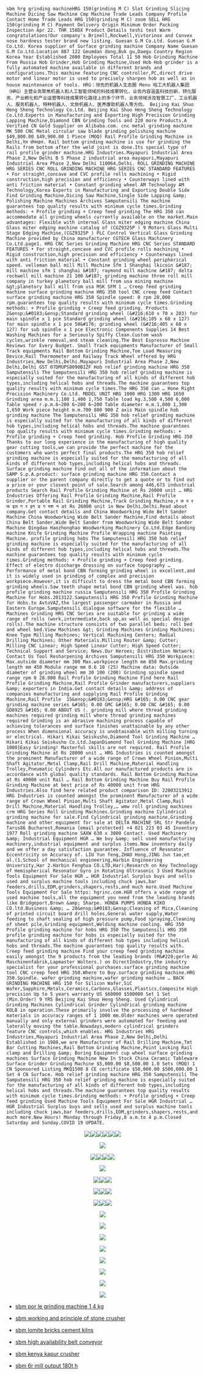 
```
sbm hrg grinding machineHRG 150(grinding M C) Slot Grinding Slicing Machine Dicing Saw Machine Cmp Machine Trade Leads Company Profile Contact Home Trade Leads HRG 150(grinding M C) zoom SELL HRG 150(grinding M C) Payment Delivery Origin Minimum Order Packing Inspection Apr 22. THR 150DX Product Details teshi test Warm congratulations!Our company's Brinell,Rockwell,Vivtorinox and Convex nose hardness tester brand new listing. Guesan G.M Co.Ltd. Guesan G.M Co.Ltd. Korea supplier of Surface grinding machine Company Name Guesan G.M Co.Ltd.Location 887 122 Geumdan dong,Buk gu,Daegu Country Region Korea Year Established 2000 Employees Total 11 50 Hob Grinding Machine From Russia Hob Grinder,Hob Grinding Machine,Used Hob Hob grinder is a fully automated machine available in different brands and configurations.This machine featuring CNC controller,PC,direct drive motor and linear motor is used to precisely sharpen hob as well as in house maintenance of tools. HRG：领先的机器人生态圈 Menu 哈工大机器人集团（HRG）主营业务聚焦机器人和人工智能领域的科技成果转化，业务内容涵盖科技创新、转化服务、产业孵化和产业运营等科技成果转化路径上的多个环节，业务领域涉及智慧工厂、工业机器人、服务机器人、特种机器人、文旅机器人、医养康助机器人等方向。 Beijing Kai Shuo Heng Sheng Technology Co.Ltd. Beijing Kai Shuo Heng Sheng Technology Co.Ltd.Experts in Manufacturing and Exporting High Precision Grinding Lapping Machine,Diamond CBN Grinding Tools and 220 more Products.A Verified CN Gold Supplier on Alibaba.com. cnc metal grinding machine MK 500 CNC Metal circular saw blade grinding polishing machine $49,800.00 $49,900.00 1 Piece (MOQ) Rail Profile Grinding Machine in Delhi,रेल प्रोफाइल. Rail bottom grinding machine is use for grinding the Rails from bottom after the weld joint is done.Its special type of rail profile grinder machine.HRG Industries.Mayapuri Industrial Area Phase 2,New Delhi B 5 Phase 2 industrial area mayapuri,Mayapuri Industrial Area Phase 2,New Delhi 110064,Delhi. ROLL GRINDING MACHINE HRG SERIES CNC ROLL GRINDING MACHINE HRG SERIES CNC STANDARD FEATURES • For straight,concave and CVC profile rolls machining • Rigid construction,high precision and efficiency • Counterways lined with anti friction material • Constant grinding wheel AM Technology AM Technology,Korea Experts in Manufacturing and Exporting Double Side Find Grinding Machine,Dicing Saw Machine,Single Side Lapping &amp; Polishing Machine Machines Archives Samputensili The machine guarantees top quality results with minimum cycle times.Grinding methods: + Profile grinding + Creep feed grinding The HRG 350 can accommodate all grinding wheels currently available on the market.Main advantages: Flexible with internal Glass miter edging machine China Glass miter edging machine catalog of (CGZ9325P ) 9 Motors Glass Multi Stage Edging Machine,(CGZ9325P ) PLC Control Vertical Glass Grinding Machine provided by China manufacturer CGTECH Glass Machinery Co.Ltd.page1. HRG CNC Series Grinding Machine HRG CNC Series STANDARD FEATURES • For straight,concave and CVC profile rolls machining • Rigid construction,high precision and efficiency • Counterways lined with anti friction material • Constant grinding wheel peripherical speed. velleman ball mill Mill Machine Sfm 1 Shanghai lkicoin &#187; mill machine sfm 1 shanghai &#187; raymond mill machine &#187; delta rockwell mill machine 21 100 &#187; grinding machine three roll mill company in turkey planetory ball mill from usa mining machine &gt;planetory ball mill from usa MSK SFM 1 … Creep feed grinding machine surface grinding machine HRG 350 tool CNC creep feed Contact surface grinding machine HRG 350 Spindle speed: 0 rpm 28,000 rpm.guarantees top quality results with minimum cycle times.Grinding methods: + Profile grinding + Creep feed grinding. Products 2&ensp;&#0183;&ensp;Standard grinding wheel (&#216;610 x 70 x 203) for main spindle x 1 pce Standard grinding wheel (&#216;105 x 60 x 127) for main spindle x 1 pce 50&#176; grinding wheel (&#216;405 x 60 x 127) for sub spindle x 1 pce Electronic Components Supplies 14 Best Washing Machines for a Seriously Spiffy Clean.Custom wash cycles,wrinkle removal,and steam cleaning.The Best Espresso Machine Reviews for Every Budget. Small Track equipments Manufacturer of Small Track equipments Rail Bottom Grinding Machine,Toe Load Measuring Device,Rail Thermometer and Railway Track Wheel offered by HRG Industries,New Delhi,Delhi.Mayapuri Industrial Area Phase 2,New Delhi,Delhi GST 07DMUPS8090B1ZF Hob relief grinding machine HRG 350 Samputensili The Samputensili HRG 350 hob relief grinding machine is especially suited for the manufacturing of all kinds of different hob types,including helical hobs and threads.The machine guarantees top quality results with minimum cycle times.The HRG 350 can … Hone Right Precision Machinery Co.Ltd. MODEL UNIT HRG 1000 HRG 1300 HRG 1650 Grinding area m.m.1,100 1,400 1,750 Table load kg.3,500 4,500 6,000 Table speed r.p.m.6~200 6~200 6~200 Table diameter m.m.1,000 1,300 1,650 Work piece height m.m.700 800 900 Z axis Main spindle hob grinding machine The Samputensili HRG 350 hob relief grinding machine is especially suited for the manufacturing of all kinds of different hob types,including helical hobs and threads.The machine guarantees top quality results with minimum cycle times.Grinding methods: + Profile grinding + Creep feed grinding. Hob Profile Grinding HRG 350 Thanks to our long experience in the manufacturing of high quality gear cutting tools,we can provide the perfect machine for the customers who wants perfect final products.The HRG 350 hob relief grinding machine is especially suited for the manufacturing of all kinds of different hob types,including helical hobs and threads. Surface grinding machine Find out all of the information about the SAMP S.p.A.product: surface grinding machine HRG 350.Contact a supplier or the parent company directly to get a quote or to find out a price or your closest point of sale.Search among 446,673 industrial products Search Rail Profile Grinding Machine at Rs 26000 unit … HRG Industries Offering Rail Profile Grinding Machine,Rail Profile Grinder,Portable Rail Grinding Machine,Track Grinding Machine,र ल प र फ इल ग र इन ड ग मश न at Rs 26000 unit in New Delhi,Delhi.Read about company.Get contact details and China Woodworking Wide Belt Sander Machine China Woodworking Wide Belt Sander Machine,Find details about China Belt Sander,Wide Belt Sander from Woodworking Wide Belt Sander Machine Qingdao Haozhonghao Woodworking Machinery Co.Ltd.Edge Banding machine Knife Grinding Machine Profile Wrapping machine Painting Machine. profile grinding hobs The Samputensili HRG 350 hob relief grinding machine is especially suited for the manufacturing of all kinds of different hob types,including helical hobs and threads.The machine guarantees top quality results with minimum cycle times.Grinding methods: + Profile grinding + Creep feed grinding. Effect of electro discharge dressing on surface topography … Performance of metal bond CBN forming grinding wheel is excellent,and it is widely used in grinding of complex and precision workpiece.However,it is difficult to dress the metal bond CBN forming grinding wheels.Saw teeth shape metal bond CBN grinding wheel was. hob profile grinding machine russia Samputensili HRG 350 Profile Grinding Machine for Hobs.2013122.Samputensili HRG 350 Profile Grinding Machine for Hobs.to AvtoVAZ,the largest passenger carmaker in Russia and Eastern Europe.Samputensili dialogue software for the flexible … Machines Grinding HRG CNC Series are suitable for grinding a wide range of rolls (work,intermediate,back up,as well as special design rolls).The machine structure consists of two parallel beds; roll bed and wheel bed.View Machines &gt; Grinding Machines Grinding Machines; Knee Type Milling Machines; Vertical Machining Centers; Radial Drilling Machines; Other Materials.Milling Router &amp; Cutter; Milling CNC Linear; High Speed Linear Cutter; High Speed Cutter; Technical Support and Service; News.Our Heroes; Distribution Network; Contact Us Tool Resharpening Archives Samputensili HRG 350 Workpiece: Max.outside diameter mm 300 Max.workpiece length mm 850 Max.grinding length mm 450 Module range mm 0.6 10 (25) Machine data: Outside diameter of grinding wheel mm 30 100 (200) Grinding spindle speed range rpm 0 28.000 Rail Profile Grinding Machine Find here Rail Profile Grinding Machine,Rail Profile Grinder manufacturers,suppliers &amp; exporters in India.Get contact details &amp; address of companies manufacturing and supplying Rail Profile Grinding Machine,Rail Profile  15&ensp;&#0183;&ensp;HRG &#165; 0.00 CNC gear grinding machine series &#165; 0.00 GMC &#165; 0.00 CNC &#165; 0.00 GD8925 &#165; 0.00 ABOUT US (. grinding mill where thread grinding machines required grinding mill where thread grinding machines required Grinding is an abrasive machining process capable of achieving tolerances and surface finishes unattainable by any other process When dimensional accuracy is unobtainable with milling turning or electrical. Hikari Kikai Seiskusho,Diamond Tool Grinding Machine … Hikari Kikai Seiskusho Co.Ltd.JapanDiamond Tool Grinding Machine [HRG 1000]Easy Grinding! Masterful skills are not required. Rail Profile Grinding Machine at Rs 28000 unit … HRG Industries is counted amongst the prominent Manufacturer of a wide range of Crown Wheel Pinion,Multi Shaft Agitator,Metal Clamp,Rail Drill Machine,Material Handling Trolley,Pneumatic Cylinders Etc.All our manufactured products are in accordance with global quality standards. Rail Bottom Grinding Machine at Rs 40000 unit Rail … Rail Bottom Grinding Machine Buy Rail Profile Grinding Machine at best price of Rs 40000 unit from HRG Industries.Also find here related product comparison ID: 22003213912 HRG Industries is counted amongst the prominent Manufacturer of a wide range of Crown Wheel Pinion,Multi Shaft Agitator,Metal Clamp,Rail Drill Machine,Material Handling Trolley,… wmw roll grinding machines crm HRG Series Roll Grinding Machines.Grinding machine Cylindrical grinding machine for sale.Find Cylindrical grinding machine,Grinding machine and other equipment for sale at DELTA MACHINE SRL Str Pandele Tarus86 Bucharest,Romania [email protected] +4 021 223 03 45 Inventory 1977 Roll grinding machine SAXW 630 x 3000 Contact. Used Machinery &amp; Industrial Equipment HGR … We buy &amp; sell used manufacturing machinery,industrial equipment and surplus items.New inventory daily and we offer a day satisfaction guarantee. Influence of Resonator Eccentricity on Accuracy of. LIU Yun feng,ZHAO Hong,JING Jun tao,et al.(1.School of mechanical engineering,Harbin Engineering University,Har 2.Harbin Fenghua CO.LTD,Har);Research on Key Technology of Hemispherical Resonator Gyro in Rotating Ultrasonic 3 Used Machine Tools Equipment For Sale HGR … HGR Industrial Surplus buys and sells used and surplus machine tools including chuck jaws,bar feeders,drills,EDM,grinders,shapers,rests,and much more.Used Machine Tools Equipment For Sale https: hgrinc.com.HGR offers a wide range of used machine tools,all the equipment you need from the leading brands like Bridgeport,Brown &amp; Sharpe. HONDA PUMPS HONDA KIKO CO.ltd.Business &amp; … 28&ensp;&#0183;&ensp;Cleaning of Mica,Cleaning of printed circuit board drill holes,General water supply,Water feeding to shaft sealing of high pressure pump,Food spraying,Cleaning of sheet pile,Grinding equipment,Welding machine cooling. HRG 350 Profile grinding machine for hobs HRG 350 The Samputensili HRG 350 profile grinding machine for hobs is especially suited for the manufacturing of all kinds of different hob types including helical hobs and threads.The machine guarantees top quality results with. Creep feed grinding machine Find your creep feed grinding machine easily amongst the 9 products from the leading brands (M&#228;gerle AG Maschinenfabrik,Lapmaster Wolters.) on DirectIndustry,the industry specialist for your professional purchases.surface grinding machine tool CNC creep feed HRG 350.Where to Buy.surface grinding machine.HRG 350.Spindle. wafer grinding machine,wafer grinding machine … BACK GRINDING MACHINE HRG 150 for Silicon Wafer,SiC Wafer,Sapphire,Metals,Ceramics,Carbons,Glasses,Plastics,Composite High precision Up to 5 years warranty US $60000 $500000 Set 1 Set (Min.Order) 9 YRS Beijing Kai Shuo Heng Sheng. Used Cylindrical Grinding Machines Cylindrical Grinder Cylindrical grinding machine KOLB in operation.These primarily involve the processing of hardened materials in accuracy ranges of 1 1000 mm.Older machines were operated manually and only external grinders were automated for feeding and laterally moving the table.Nowadays,modern cylindrical grinders feature CNC controls,which enables. HRG Industries HRG Industries,Mayapuri Industrial Area Phase 2,New Delhi,Delhi Established in 1988,we are Manufacturer of Rail Drilling Machine,Tmt Bar Cutting Machines,Rail Bottom Grinding Machine,Point Locking Rail clamp and Drilling &amp; Boring Equipment cup wheel surface grinding machines Surface Grinding Machine New In Stock China Ceramic Tableware Surface Grinder Grinding Machine $5,000.00 $8,500.00 1.0 Sets (MOQ) 1 CN Sponsored Listing MKQ1500 8 CE certificate $50,000.00 $500,000.00 1 Set 4 CN Surface. Hob relief grinding machine HRG 350 Samputensili The Samputensili HRG 350 hob relief grinding machine is especially suited for the manufacturing of all kinds of different hob types,including helical hobs and threads.The machine guarantees top quality results with minimum cycle times.Grinding methods: + Profile grinding + Creep feed grinding Used Machine Tools Equipment For Sale HGR Industrial … HGR Industrial Surplus buys and sells used and surplus machine tools including chuck jaws,bar feeders,drills,EDM,grinders,shapers,rests,and much more.New Hours! Monday through Friday,8 a.m.to 4 p.m.Closed Saturday and Sunday.COVID 19 UPDATE. 
```

<div align="center">
  
<a rel="nofollow" href="https://m.shibang-china.com?f=github&k=sbm+hrg+grinding+machine"><img src="https://static.shibang-china.com/en/l.png"></a><img src="https://static.shibang-china.com/en/hw.png"><a rel="nofollow" href="https://m.shibang-china.com/product/?f=github&k=sbm+hrg+grinding+machine"><img src="https://static.shibang-china.com/en/p.png"></a><a rel="nofollow" href="https://m.shibang-china.com/cases/?f=github&k=sbm+hrg+grinding+machine"><img src="https://static.shibang-china.com/en/c.png"></a><a rel="nofollow" href="https://m.shibang-china.com/news/?f=github&k=sbm+hrg+grinding+machine"><img src="https://static.shibang-china.com/en/n.png"></a><a rel="nofollow" href="https://m.shibang-china.com?f=github&k=sbm+hrg+grinding+machine"><img src="https://static.shibang-china.com/en/m.png"></a>

<a rel="nofollow" href="https://m.shibang-china.com/product/?f=github&k=sbm+hrg+grinding+machine"><img src="https://static.shibang-china.com/en/b.jpg"></a>
  
<a rel="nofollow" href="https://m.shibang-china.com/solution-aggregate.html?f=github&k=sbm+hrg+grinding+machine"><img src="https://static.shibang-china.com/en/a.jpg"></a><a rel="nofollow" href="https://m.shibang-china.com/solution-mine.html?f=github&k=sbm+hrg+grinding+machine"><img src="https://static.shibang-china.com/en/m.jpg"></a><a rel="nofollow" href="https://m.shibang-china.com/solution-mill.html?f=github&k=sbm+hrg+grinding+machine"><img src="https://static.shibang-china.com/en/g.jpg"></a><a rel="nofollow" href="https://m.shibang-china.com/solution-epc.html?f=github&k=sbm+hrg+grinding+machine"><img src="https://static.shibang-china.com/en/e.jpg"></a>

<a rel="nofollow" href="https://m.shibang-china.com/product/?f=github&k=sbm+hrg+grinding+machine"><img src="https://static.shibang-china.com/en/a-p.png"></a>

<a rel="nofollow" href="https://m.shibang-china.com/product/crusher/c6x.html?f=github&k=sbm+hrg+grinding+machine"><img src="https://static.shibang-china.com/en/j.jpg"></a><a rel="nofollow" href="https://m.shibang-china.com/product/crusher/ci5x.html?f=github&k=sbm+hrg+grinding+machine"><img src="https://static.shibang-china.com/en/i.jpg"></a><a rel="nofollow" href="https://m.shibang-china.com/product/crusher/hst.html?f=github&k=sbm+hrg+grinding+machine"><img src="https://static.shibang-china.com/en/c.jpg"></a>

<a rel="nofollow" href="https://m.shibang-china.com/product/mill/mtw.html?f=github&k=sbm+hrg+grinding+machine"><img src="https://static.shibang-china.com/en/mtw.jpg"></a><a rel="nofollow" href="https://m.shibang-china.com/product/mill/scm.html?f=github&k=sbm+hrg+grinding+machine"><img src="https://static.shibang-china.com/en/scm.jpg"></a><a rel="nofollow" href="https://m.shibang-china.com/product/mill/lm.html?f=github&k=sbm+hrg+grinding+machine"><img src="https://static.shibang-china.com/en/lm.jpg"></a>

<a rel="nofollow" href="https://m.shibang-china.com/product/sand/vsi6x.html?f=github&k=sbm+hrg+grinding+machine"><img src="https://static.shibang-china.com/en/6x.jpg"></a><a rel="nofollow" href="https://m.shibang-china.com/product/sand/vu.html?f=github&k=sbm+hrg+grinding+machine"><img src="https://static.shibang-china.com/en/vu.jpg"></a><a rel="nofollow" href="https://m.shibang-china.com/product/mobile/klun.html?f=github&k=sbm+hrg+grinding+machine"><img src="https://static.shibang-china.com/en/k.jpg"></a>

<a rel="nofollow" href="https://m.shibang-china.com/cases/?f=github&k=sbm+hrg+grinding+machine"><img src="https://static.shibang-china.com/en/case.png"></a>

<a rel="nofollow" href="https://m.shibang-china.com/cases/aggregate/202.html?f=github&k=sbm+hrg+grinding+machine"><img src="https://static.shibang-china.com/en/c-1.jpg"></a>

<a rel="nofollow" href="https://m.shibang-china.com/cases/aggregate/203.html?f=github&k=sbm+hrg+grinding+machine"><img src="https://static.shibang-china.com/en/c-2.jpg"></a>

<a rel="nofollow" href="https://m.shibang-china.com/cases/mill/123.html?f=github&k=sbm+hrg+grinding+machine"><img src="https://static.shibang-china.com/en/c-3.jpg"></a>

<a rel="nofollow" href="https://m.shibang-china.com/contact_us.html?f=github&k=sbm+hrg+grinding+machine"><img src="https://static.shibang-china.com/en/contact.png"></a>

<a rel="nofollow" href="https://swt.shibang-china.com/?f=github&k=sbm+hrg+grinding+machine"><img src="https://static.shibang-china.com/en/chat.png"></a>

<a rel="nofollow" href="https://whatsapp.shibangsoft.com/WhatsApp.php?f=github&k=sbm+hrg+grinding+machine"><img src="https://static.shibang-china.com/en/whatsapp.png"></a>

<a rel="nofollow" href="https://m.shibang-china.com/?f=github&k=sbm+hrg+grinding+machine"><img src="https://static.shibang-china.com/en/website.png"></a>

</div>


* [sbm por le grinding machine 1 4 kg](sbm%20por%20le%20grinding%20machine%201%204%20kg.md)

* [sbm working and principle of stone crusher](sbm%20working%20and%20principle%20of%20stone%20crusher.md)

* [sbm lomite bricks cement kilns](sbm%20lomite%20bricks%20cement%20kilns.md)

* [sbm high availability belt conveyor](sbm%20high%20availability%20belt%20conveyor.md)

* [sbm kenya kapur crusher](sbm%20kenya%20kapur%20crusher.md)

* [sbm 6r mill output 180t h](sbm%206r%20mill%20output%20180t%20h.md)